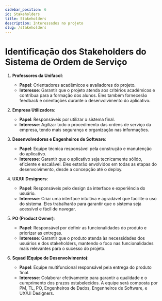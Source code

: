 ```yaml
---
sidebar_position: 6
id: Stakeholders
title: Stakeholders
description: Interessados no projeto
slug: /stakeholders
---
```


# Identificação dos Stakeholders do Sistema de Ordem de Serviço

1. **Professores da Unifacol**:
   - **Papel**: Orientadores acadêmicos e avaliadores do projeto.
   - **Interesse**: Garantir que o projeto atenda aos critérios acadêmicos e contribua para a formação dos alunos. Eles também fornecerão feedback e orientações durante o desenvolvimento do aplicativo.

2. **Empresa Utilizadora**:
   - **Papel**: Responsáveis por utilizar o sistema final.
   - **Interesse**: Agilizar todo o procedimento das ordens de serviço da empresa, tendo mais segurança e organização nas informações.

3. **Desenvolvedores e Engenheiros de Software**:
   - **Papel**: Equipe técnica responsável pela construção e manutenção do aplicativo.
   - **Interesse**: Garantir que o aplicativo seja tecnicamente sólido, eficiente e escalável. Eles estarão envolvidos em todas as etapas do desenvolvimento, desde a concepção até o deploy.

4. **UX/UI Designers**:
   - **Papel**: Responsáveis pelo design da interface e experiência do usuário.
   - **Interesse**: Criar uma interface intuitiva e agradável que facilite o uso do sistema. Eles trabalharão para garantir que o sistema seja acessível e fácil de navegar.

5. **PO (Product Owner)**:
   - **Papel**: Responsável por definir as funcionalidades do produto e priorizar as entregas.
   - **Interesse**: Garantir que o produto atenda às necessidades dos usuários e dos stakeholders, mantendo o foco nas funcionalidades mais relevantes para o sucesso do projeto.

6. **Squad (Equipe de Desenvolvimento)**:
   - **Papel**: Equipe multifuncional responsável pela entrega do produto final.
   - **Interesse**: Colaborar efetivamente para garantir a qualidade e o cumprimento dos prazos estabelecidos. A equipe será composta por PM, TL, PO, Engenheiros de Dados, Engenheiros de Software, e UX/UI Designers.
